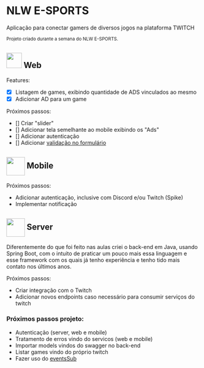 # NLW E-SPORTS

<p>Aplicação para conectar gamers de diversos jogos na plataforma TWITCH</p>
<small>Projeto criado durante a semana do NLW E-SPORTS.</small>

## <img width="40" src="https://e7.pngegg.com/pngimages/574/164/png-clipart-react-computer-icons-redux-javascript-others-symmetry-electron.png"> Web

Features:
* [x] Listagem de games, exibindo quantidade de ADS vinculados ao mesmo
* [x] Adicionar AD para um game

Próximos passos:
* [] Criar "slider"
* [] Adicionar tela semelhante ao mobile exibindo os "Ads"
* [] Adicionar autenticação
* [] Adicionar [validação no formulário](https://react-hook-form.com/)

## <img style="vertical-align:middle" width="48" src="https://e7.pngegg.com/pngimages/574/164/png-clipart-react-computer-icons-redux-javascript-others-symmetry-electron.png"> Mobile

Próximos passos:
* Adicionar autenticação, inclusive com Discord e/ou Twitch (Spike)
* Implementar notificação

## <img style="vertical-align:middle" width="48" src="https://cdn.icon-icons.com/icons2/2415/PNG/512/java_original_wordmark_logo_icon_146459.png"> Server
Diferentemente do que foi feito nas aulas criei o back-end em Java, usando Spring Boot, com o intuito de praticar um pouco mais
essa linguagem e esse framework com os quais já tenho experiência e tenho tido mais contato nos últimos anos.

Próximos passos:
* Criar integração com o Twitch
* Adicionar novos endpoints caso necessário para consumir serviços do twitch

### Próximos passos projeto:

* Autenticação (server, web e mobile)
* Tratamento de erros vindo do servicos (web e mobile)
* Importar models vindos do swagger no back-end
* Listar games vindo do próprio twitch
* Fazer uso do [eventsSub](https://dev.twitch.tv/docs/eventsub) 